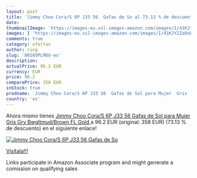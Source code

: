 ```yaml
---
layout: post
title: 'Jimmy Choo Cora/S 6P J33 56  Gafas de So al 73.13 % de descuento'
date: 
thumbnailImage: 'https://images-eu.ssl-images-amazon.com/images/I/41KJY2ZaOnL._SL200_.jpg'
images: [ 'https://images-eu.ssl-images-amazon.com/images/I/41KJY2ZaOnL._SL200_.jpg' ]
comments: true
category: ofertas
author: ring
slug: 'B016OPLM6U-es'
description:
actualPrice: 96.2 EUR
currency: EUR
price: 96.2
comparePrice: 358 EUR
inStock: true
prodname: 'Jimmy Choo Cora/S 6P J33 56  Gafas de Sol para Mujer  Gris  Gry Bwgltmud/Brown FL Gold '
country: 'es'
---
```


Ahora mismo tienes [Jimmy Choo Cora/S 6P J33 56  Gafas de Sol para Mujer  Gris  Gry Bwgltmud/Brown FL Gold ](https://www.amazon.es/dp/B016OPLM6U/?tag=tolees-21) a 96.2 EUR (original: 358 EUR) (73.13 %  de descuento) en el siguiente enlace!

[![Jimmy Choo Cora/S 6P J33 56  Gafas de So](https://images-eu.ssl-images-amazon.com/images/I/41KJY2ZaOnL._SL200_.jpg)](https://www.amazon.es/dp/B016OPLM6U/?tag=tolees-21)

[Visítala!!!](https://www.amazon.es/dp/B016OPLM6U/?tag=tolees-21)

Links participate in Amazon Associate program and might generate a comission on qualifying sales

